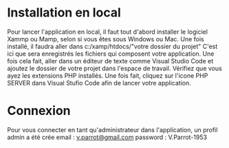 # Installation en local
Pour lancer l'application en local, il faut tout d'abord installer le logiciel Xammp ou Mamp, selon si vous êtes sous Windows ou Mac.
Une fois installé, il faudra aller dans c:/xamp/htdocs/"votre dossier du projet"
C'est ici que sera enregistrés les fichiers qui composent votre application.
Une fois cela fait, aller dans un éditeur de texte comme Visual Studio Code et ajoutez le dossier de votre projet dans l'espace de travail.
Vérifiez que vous ayez les extensions PHP installés.
Une fois fait, cliquez sur l'icone PHP SERVER dans Visual Stufio Code afin de lancer votre application.

# Connexion
Pour vous connecter en tant qu'administrateur dans l'application, un profil admin a été crée
email : v.parrot@gmail.com
password : V.Parrot-1953
